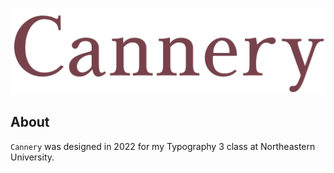 ![Untitled Serif #1](/img/broadside.png)

## About
`Cannery` was designed in 2022 for my Typography 3 class at Northeastern University. 
